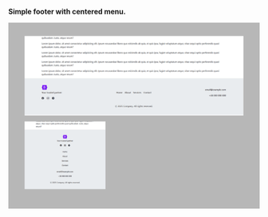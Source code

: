 **Simple footer with centered menu.**


<img src="screenshot.png" alt="webkit-pro" style="width: 800px;">
